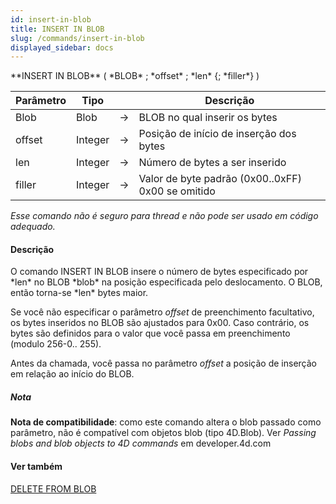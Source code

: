 ```yaml
---
id: insert-in-blob
title: INSERT IN BLOB
slug: /commands/insert-in-blob
displayed_sidebar: docs
---
```


<!--REF #_command_.INSERT IN BLOB.Syntax-->**INSERT IN BLOB** ( *BLOB* ; *offset* ; *len* {; *filler*} )<!-- END REF-->
<!--REF #_command_.INSERT IN BLOB.Params-->
| Parâmetro | Tipo |  | Descrição |
| --- | --- | --- | --- |
| Blob | Blob | &#8594;  | BLOB no qual inserir os bytes |
| offset | Integer | &#8594;  | Posição de início de inserção dos bytes |
| len | Integer | &#8594;  | Número de bytes a ser inserido |
| filler | Integer | &#8594;  | Valor de byte padrão (0x00..0xFF) 0x00 se omitido |

<!-- END REF-->

*Esse comando não é seguro para thread e não pode ser usado em código adequado.*


#### Descrição 

<!--REF #_command_.INSERT IN BLOB.Summary-->O comando INSERT IN BLOB insere o número de bytes especificado por *len* no BLOB *blob* na posição especificada pelo deslocamento.<!-- END REF--> O BLOB, então torna-se *len* bytes maior.

Se você não especificar o parâmetro *offset* de preenchimento facultativo, os bytes inseridos no BLOB são ajustados para 0x00\. Caso contrário, os bytes são definidos para o valor que você passa em preenchimento (modulo 256-0.. 255).

Antes da chamada, você passa no parâmetro *offset* a posição de inserção em relação ao início do BLOB. 

##### Nota 

**Nota de compatibilidade**: como este comando altera o blob passado como parâmetro, não é compatível com objetos blob (tipo 4D.Blob). Ver *Passing blobs and blob objects to 4D commands* em developer.4d.com

#### Ver também 

[DELETE FROM BLOB](delete-from-blob.md)  